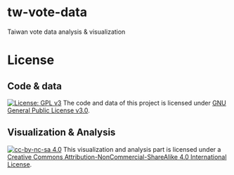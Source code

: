 # tw-vote-data
Taiwan vote data analysis & visualization

# License
## Code & data
[![License: GPL v3](https://img.shields.io/badge/License-GPLv3-blue.svg)](https://www.gnu.org/licenses/gpl-3.0)
The code and data of this project is licensed under [GNU General Public License v3.0](https://www.gnu.org/licenses/gpl-3.0).
## Visualization & Analysis
[![cc-by-nc-sa 4.0](https://img.shields.io/badge/License-CC%20BY%20NC%20SA%20%204.0-green.svg)](https://creativecommons.org/licenses/by-nc-sa/4.0/)
This visualization and analysis part is licensed under a [Creative Commons Attribution-NonCommercial-ShareAlike 4.0 International License](https://creativecommons.org/licenses/by-nc-sa/4.0/).
